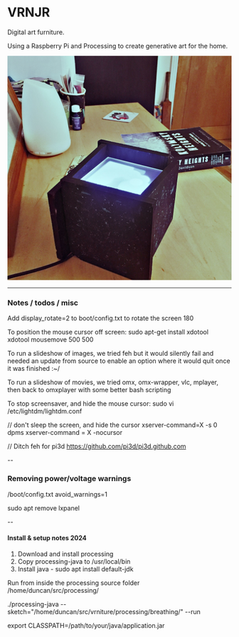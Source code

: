 # VRNJR

Digital art furniture.

Using a Raspberry Pi and Processing to create generative art for the home.

![alt text](https://github.com/suttree/vrniture/blob/master/vrnjr.jpg?raw=true)

---

### Notes / todos / misc
Add display_rotate=2 to boot/config.txt to rotate the screen 180

To position the mouse cursor off screen:
sudo apt-get install xdotool
xdotool mousemove 500 500

To run a slideshow of images, we tried feh but it would silently fail and needed an update from source to enable an option where it would quit once it was finished :~/

To run a slideshow of movies, we tried omx, omx-wrapper, vlc, mplayer, then back to omxplayer with some better bash scripting

To stop screensaver, and hide the mouse cursor:
sudo vi /etc/lightdm/lightdm.conf

// don't sleep the screen, and hide the cursor
xserver-command=X -s 0 dpms
xserver-command = X -nocursor

// Ditch feh for pi3d
https://github.com/pi3d/pi3d.github.com

--

### Removing power/voltage warnings
/boot/config.txt
avoid_warnings=1

sudo apt remove lxpanel


--

#### Install & setup notes 2024
1. Download and install processing
2. Copy processing-java to /usr/local/bin
3. Install java - sudo apt install default-jdk


Run from inside the processing source folder /home/duncan/src/processing/

 ./processing-java --sketch="/home/duncan/src/vrniture/processing/breathing/" --run

export CLASSPATH=/path/to/your/java/application.jar
